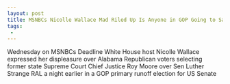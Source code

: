 ```yaml
---
layout: post
title: MSNBCs Nicolle Wallace Mad Riled Up Is Anyone in GOP Going to Say I Dont Want to Be in the Same Party as Roy Moore
tags:
 -
---
```

Wednesday on MSNBCs Deadline White House host Nicolle Wallace expressed her displeasure over Alabama Republican voters selecting former state Supreme Court Chief Justice Roy Moore over Sen Luther Strange RAL a night earlier in a GOP primary runoff election for US Senate
